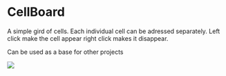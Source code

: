 # CellBoard
A simple gird of cells. Each individual cell can be adressed separately. Left click make the cell appear right click makes it disappear.

Can be used as a base for other projects 

![](https://media.giphy.com/media/axJQUdzDVQkp2lXfWA/giphy.gif)
